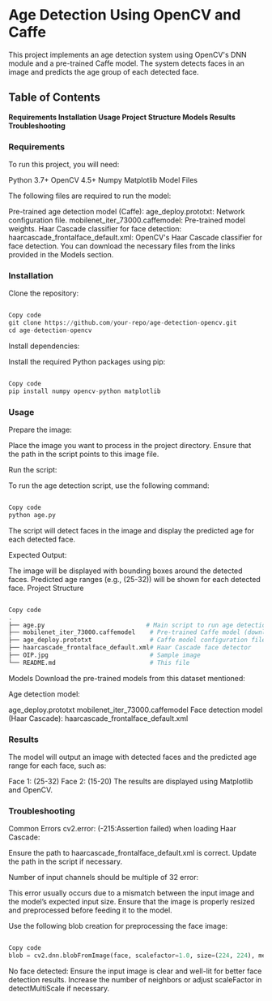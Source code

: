 # Age Detection Using OpenCV and Caffe
This project implements an age detection system using OpenCV's DNN module and a pre-trained Caffe model. The system detects faces in an image and predicts the age group of each detected face.

## Table of Contents
**Requirements
Installation
Usage
Project Structure
Models
Results
Troubleshooting**

### Requirements
To run this project, you will need:

Python 3.7+
OpenCV 4.5+
Numpy
Matplotlib
Model Files

The following files are required to run the model:

Pre-trained age detection model (Caffe):
age_deploy.prototxt: Network configuration file.
mobilenet_iter_73000.caffemodel: Pre-trained model weights.
Haar Cascade classifier for face detection:
haarcascade_frontalface_default.xml: OpenCV's Haar Cascade classifier for face detection.
You can download the necessary files from the links provided in the Models section.

### Installation
Clone the repository:

```python

Copy code
git clone https://github.com/your-repo/age-detection-opencv.git
cd age-detection-opencv
```
Install dependencies:

Install the required Python packages using pip:

```python

Copy code
pip install numpy opencv-python matplotlib
```
### Usage
Prepare the image:

Place the image you want to process in the project directory. Ensure that the path in the script points to this image file.

Run the script:

To run the age detection script, use the following command:

```python

Copy code
python age.py
```
The script will detect faces in the image and display the predicted age for each detected face.

Expected Output:

The image will be displayed with bounding boxes around the detected faces.
Predicted age ranges (e.g., (25-32)) will be shown for each detected face.
Project Structure
```python

Copy code
.
├── age.py                            # Main script to run age detection
├── mobilenet_iter_73000.caffemodel    # Pre-trained Caffe model (downloaded)
├── age_deploy.prototxt                # Caffe model configuration file (downloaded)
├── haarcascade_frontalface_default.xml# Haar Cascade face detector
├── OIP.jpg                            # Sample image
└── README.md                          # This file
```
Models
Download the pre-trained models from this dataset mentioned:

Age detection model:

age_deploy.prototxt
mobilenet_iter_73000.caffemodel
Face detection model (Haar Cascade): haarcascade_frontalface_default.xml

### Results
The model will output an image with detected faces and the predicted age range for each face, such as:

Face 1: (25-32)
Face 2: (15-20)
The results are displayed using Matplotlib and OpenCV.

### Troubleshooting
Common Errors
cv2.error: (-215:Assertion failed) when loading Haar Cascade:

Ensure the path to haarcascade_frontalface_default.xml is correct. Update the path in the script if necessary.

Number of input channels should be multiple of 32 error:

This error usually occurs due to a mismatch between the input image and the model’s expected input size. Ensure that the image is properly resized and preprocessed before feeding it to the model.

Use the following blob creation for preprocessing the face image:

```python

Copy code
blob = cv2.dnn.blobFromImage(face, scalefactor=1.0, size=(224, 224), mean=model_mean, swapRB=False, crop=False)

```
No face detected: Ensure the input image is clear and well-lit for better face detection results. Increase the number of neighbors or adjust scaleFactor in detectMultiScale if necessary.
